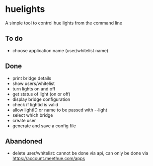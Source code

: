 # huelights

A simple tool to control hue lights from the command line

## To do
- choose application name (user/whitelist name)

## Done
- print bridge details
- show users/whitelist
- turn lights on and off
- get status of light (on or off)
- display bridge configuration
- check if lightid is valid
- allow lightID or name to be passed with --light
- select which bridge
- create user
- generate and save a config file

## Abandoned
- delete user/whitelist: cannot be done via api, can only be done via https://account.meethue.com/apps
